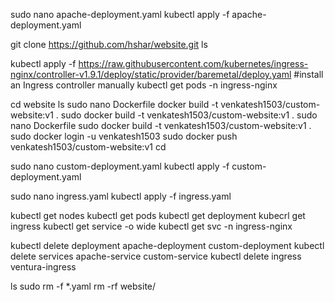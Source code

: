 sudo nano apache-deployment.yaml
kubectl apply -f apache-deployment.yaml

git clone https://github.com/hshar/website.git
ls

kubectl apply -f https://raw.githubusercontent.com/kubernetes/ingress-nginx/controller-v1.9.1/deploy/static/provider/baremetal/deploy.yaml  #install an Ingress controller manually
kubectl get pods -n ingress-nginx

cd website
ls
sudo nano Dockerfile
docker build -t venkatesh1503/custom-website:v1 .
sudo docker build -t venkatesh1503/custom-website:v1 .
sudo nano Dockerfile
sudo docker build -t venkatesh1503/custom-website:v1 .
sudo docker login -u venkatesh1503
sudo docker push venkatesh1503/custom-website:v1
cd

sudo nano custom-deployment.yaml
kubectl apply -f custom-deployment.yaml

sudo nano ingress.yaml
kubectl apply -f ingress.yaml

kubectl get nodes
kubectl get pods
kubectl get deployment
kubecrl get ingress
kubectl get service -o wide
kubectl get svc -n ingress-nginx

kubectl delete deployment apache-deployment custom-deployment
kubectl delete services apache-service custom-service
kubectl delete ingress ventura-ingress

ls
sudo rm -f *.yaml
rm -rf website/